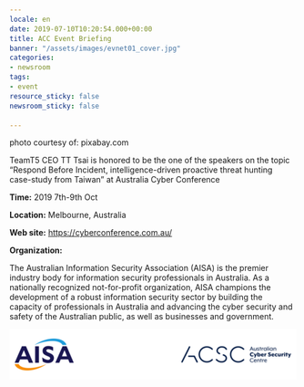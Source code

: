 ```yaml
---
locale: en
date: 2019-07-10T10:20:54.000+00:00
title: ACC Event Briefing
banner: "/assets/images/evnet01_cover.jpg"
categories:
- newsroom
tags:
- event
resource_sticky: false
newsroom_sticky: false

---
```

photo courtesy of: pixabay.com

TeamT5 CEO TT Tsai is honored to be the one of the speakers on the topic “Respond Before Incident, intelligence-driven proactive threat hunting case-study from Taiwan” at Australia Cyber Conference

**Time:** 2019 7th-9th Oct

**Location:** Melbourne, Australia

**Web site:** https://cyberconference.com.au/

**Organization:**

The Australian Information Security Association (AISA) is the premier industry body for information security professionals in Australia. As a nationally recognized not-for-profit organization, AISA champions the development of a robust information security sector by building the capacity of professionals in Australia and advancing the cyber security and safety of the Australian public, as well as businesses and government.

![](/assets/images/acc.png)